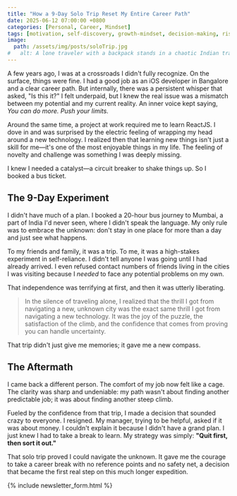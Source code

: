 ```yaml
---
title: "How a 9-Day Solo Trip Reset My Entire Career Path"
date: 2025-06-12 07:00:00 +0800
categories: [Personal, Career, Mindset]
tags: [motivation, self-discovery, growth-mindset, decision-making, risk]
image:
  path: /assets/img/posts/soloTrip.jpg
#   alt: A lone traveler with a backpack stands in a chaotic Indian train station, looking up at a departure board with a mix of apprehension and determination.
---
```


A few years ago, I was at a crossroads I didn't fully recognize. On the surface, things were fine. I had a good job as an iOS developer in Bangalore and a clear career path. But internally, there was a persistent whisper that asked, "Is this it?" I felt underpaid, but I knew the real issue was a mismatch between my potential and my current reality. An inner voice kept saying, *You can do more. Push your limits.*

Around the same time, a project at work required me to learn ReactJS. I dove in and was surprised by the electric feeling of wrapping my head around a new technology. I realized then that learning new things isn't just a skill for me—it's one of the most enjoyable things in my life. The feeling of novelty and challenge was something I was deeply missing.

I knew I needed a catalyst—a circuit breaker to shake things up. So I booked a bus ticket.

## The 9-Day Experiment

I didn't have much of a plan. I booked a 20-hour bus journey to Mumbai, a part of India I'd never seen, where I didn't speak the language. My only rule was to embrace the unknown: don't stay in one place for more than a day and just see what happens.

To my friends and family, it was a trip. To me, it was a high-stakes experiment in self-reliance. I didn't tell anyone I was going until I had already arrived. I even refused contact numbers of friends living in the cities I was visiting because I *needed* to face any potential problems on my own.

That independence was terrifying at first, and then it was utterly liberating.

> In the silence of traveling alone, I realized that the thrill I got from navigating a new, unknown city was the exact same thrill I got from navigating a new technology. It was the joy of the puzzle, the satisfaction of the climb, and the confidence that comes from proving you can handle uncertainty.

That trip didn't just give me memories; it gave me a new compass.

## The Aftermath

I came back a different person. The comfort of my job now felt like a cage. The clarity was sharp and undeniable: my path wasn't about finding another predictable job; it was about finding another steep climb.

Fueled by the confidence from that trip, I made a decision that sounded crazy to everyone. I resigned. My manager, trying to be helpful, asked if it was about money. I couldn't explain it because I didn't have a grand plan. I just knew I had to take a break to learn. My strategy was simply: **"Quit first, then sort it out."**

That solo trip proved I could navigate the unknown. It gave me the courage to take a career break with no reference points and no safety net, a decision that became the first real step on this much longer expedition.

{% include newsletter_form.html %}